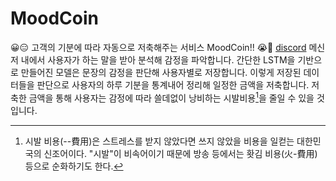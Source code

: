 # MoodCoin

😀😑 고객의 기분에 따라 자동으로 저축해주는 서비스 MoodCoin!! 😭😤
[discord] 메신저 내에서 사용자가 하는 말을 받아 분석해 감정을 파악합니다. 간단한 LSTM을 기반으로 만들어진 모델은 문장의 감정을 판단해 사용자별로 저장합니다.
이렇게 저장된 데이터들을 판단으로 사용자의 하루 기분을 통계내어 정리해 일정한 금액을 저축합니다.
저축한 금액을 통해 사용자는 감정에 따라 쓸데없이 낭비하는 시발비용[^1]을 줄일 수 있을 것입니다.

[discord]: https://discord.com/
[^1]: 시발 비용(--費用)은 스트레스를 받지 않았다면 쓰지 않았을 비용을 일컫는 대한민국의 신조어이다. "시발"이 비속어이기 때문에 방송 등에서는 홧김 비용(火-費用) 등으로 순화하기도 한다.

